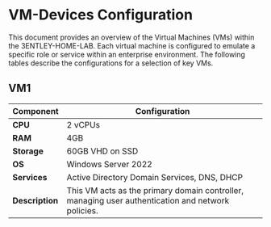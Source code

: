 # VM-Devices Configuration

This document provides an overview of the Virtual Machines (VMs) within the 3ENTLEY-HOME-LAB. Each virtual machine is configured to emulate a specific role or service within an enterprise environment. The following tables describe the configurations for a selection of key VMs.

## VM1

| Component      | Configuration                                                                                    |
| -------------- | ------------------------------------------------------------------------------------------------ |       
| **CPU**        | 2 vCPUs                                                                                          |
| **RAM**        | 4GB                                                                                              |
| **Storage**    | 60GB VHD on SSD                                                                                  |
| **OS**         | Windows Server 2022                                                                              |
| **Services**   | Active Directory Domain Services, DNS, DHCP                                                      |
| **Description**| This VM acts as the primary domain controller, managing user authentication and network policies.|
